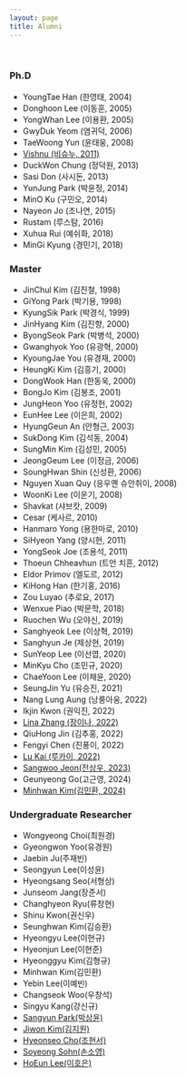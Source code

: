```yaml
---
layout: page
title: Alumni
---
```

<br/>

### Ph.D
* YoungTae Han (한영태, 2004)
* Donghoon Lee (이동훈, 2005)
* YongWhan Lee (이용환, 2005)
* GwyDuk Yeom (염귀덕, 2006)
* TaeWoong Yun (윤태웅, 2008)
* [Vishnu (비슈누, 2011)](/people/VishnuKumar)
* DuckWon Chung (정덕원, 2013)
* Sasi Don (사시돈, 2013)
* YunJung Park (박윤정, 2014)
* MinO Ku (구민오, 2014)
* Nayeon Jo (조나연, 2015)
* Rustam (루스탐, 2016)
* Xuhua Rui (예쉬화, 2018)
* MinGi Kyung (경민기, 2018)


### Master
* JinChul Kim (김진철, 1998)
* GiYong Park (박기용, 1998)
* KyungSik Park (박경식, 1999)
* JinHyang Kim (김진향, 2000)
* ByongSeok Park (박병석, 2000)
* Gwanghyok Yoo (유광혁, 2000)
* KyoungJae You (유경재, 2000)
* HeungKi Kim (김흥기, 2000)
* DongWook Han (한동욱, 2000)
* BongJo Kim (김봉조, 2001)
* JungHeon Yoo (유정헌, 2002)
* EunHee Lee (이은희, 2002)
* HyungGeun An (안형근, 2003)
* SukDong Kim (김석동, 2004)
* SungMin Kim (김성민, 2005)
* JeongGeum Lee (이정금, 2006)
* SoungHwan Shin (신성환, 2006)
* Nguyen Xuan Quy (응우옌 슈안취이, 2008)
* WoonKi Lee (이운기, 2008)
* Shavkat (샤브캇, 2009)
* Cesar (케사르, 2010)
* Hanmaro Yong (용한마로, 2010)
* SiHyeon Yang (양시현, 2011)
* YongSeok Joe (조용석, 2011)
* Thoeun Chheavhun (트언 치흔, 2012)
* Eldor Primov (엘도르, 2012)
* KiHong Han (한기홍, 2016)
* Zou Luyao (추로요, 2017)
* Wenxue Piao (박문학, 2018)
* Ruochen Wu (오야신, 2019)
* Sanghyeok Lee (이상혁, 2019)
* Sanghyun Je (제상현, 2019)
* SunYeop Lee (이선엽, 2020)
* MinKyu Cho (조민규, 2020)
* ChaeYoon Lee (이채윤, 2020)
* SeungJin Yu (유승진, 2021)
* Nang Lung Aung (낭룽아웅, 2022)
* Ikjin Kwon (권익진, 2022)
* [Lina Zhang (장이나, 2022)](/people/LinaZhang)
* QiuHong Jin (김추홍, 2022)
* Fengyi Chen (진풍이, 2022)
* [Lu Kai (루카이, 2022)](/people/Lukai)
* [Sangwoo Jeon(전상우, 2023)](/people/SangwooJeon)
* Geunyeong Go(고근영, 2024)
* [Minhwan Kim(김민환, 2024)](/people/MinwhoanKim)


### Undergraduate Researcher 
* Wongyeong Choi(최원경)
* Gyeongwon Yoo(유경원)
* Jaebin Ju(주재빈)
* Seongyun Lee(이성윤)
* Hyeongsang Seo(서형상)
* Junseom Jang(장준서)
* Changhyeon Ryu(류창현)
* Shinu Kwon(권신우)
* Seunghwan Kim(김승환)
* Hyeongyu Lee(이현규)
* Hyeonjun Lee(이현준)
* Hyeonggyu Kim(김형규)
* Minhwan Kim(김민환)
* Yebin Lee(이예빈)
* Changseok Woo(우창석)
* Singyu Kang(강신규)
* [Sangyun Park(박상윤)](/people/SangYoonPark)
* [Jiwon Kim(김지원)](/people/KimJiwon)
* [Hyeonseo Cho(조현서)](/people/HyeonseoCho)
* [Soyeong Sohn(손소영)](/people/SoyeongSohn)
* [HoEun Lee(이호은)](/people/HoEunLee)
